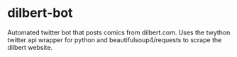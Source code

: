 # dilbert-bot
Automated twitter bot that posts comics from dilbert.com.
Uses the twython twitter api wrapper for python and beautifulsoup4/requests to scrape the dilbert website. 
